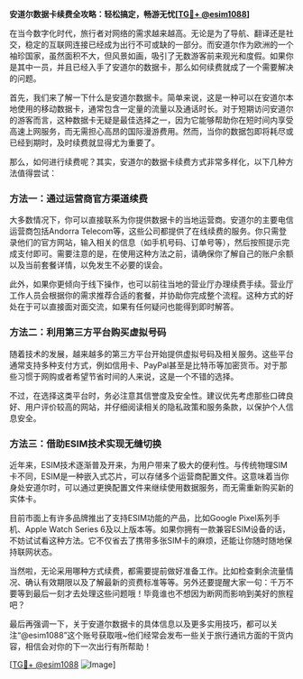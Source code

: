 **安道尔数据卡续费全攻略：轻松搞定，畅游无忧[[TG💪+ @esim1088](https://t.me/s/esim1088)]**

在当今数字化时代，旅行者对网络的需求越来越高。无论是为了导航、翻译还是社交，稳定的互联网连接已经成为出行不可或缺的一部分。而安道尔作为欧洲的一个袖珍国家，虽然面积不大，但风景如画，吸引了无数游客前来观光和度假。如果你是其中一员，并且已经入手了安道尔的数据卡，那么如何续费就成了一个需要解决的问题。

首先，我们来了解一下什么是安道尔数据卡。简单来说，这是一种可以在安道尔本地使用的移动数据卡，通常包含一定量的流量以及通话时长。对于短期访问安道尔的游客而言，这种数据卡无疑是最佳选择之一，因为它能够帮助你在短时间内享受高速上网服务，而无需担心高昂的国际漫游费用。然而，当你的数据包即将耗尽或已经到期时，及时续费就显得尤为重要了。

那么，如何进行续费呢？其实，安道尔的数据卡续费方式非常多样化，以下几种方法值得尝试：

### 方法一：通过运营商官方渠道续费

大多数情况下，你可以直接联系为你提供数据卡的当地运营商。安道尔的主要电信运营商包括Andorra Telecom等，这些公司都提供了在线续费的服务。你只需登录他们的官方网站，输入相关的信息（如手机号码、订单号等），然后按照提示完成支付即可。需要注意的是，在使用这种方法之前，请确保你了解自己的账户余额以及当前套餐详情，以免发生不必要的误会。

此外，如果你更倾向于线下操作，也可以前往当地的营业厅办理续费手续。营业厅工作人员会根据你的需求推荐合适的套餐，并协助你完成整个流程。这种方式的好处在于可以直接面对面交流，如果有任何疑问也能得到即时解答。

### 方法二：利用第三方平台购买虚拟号码

随着技术的发展，越来越多的第三方平台开始提供虚拟号码及相关服务。这些平台通常支持多种支付方式，例如信用卡、PayPal甚至是比特币等加密货币。对于那些习惯于网购或者希望节省时间的人来说，这是一个不错的选择。

不过，在选择这类平台时，务必注意其信誉度及安全性。建议优先考虑那些口碑良好、用户评价较高的网站，并仔细阅读相关的隐私政策和服务条款，以保护个人信息安全。

### 方法三：借助ESIM技术实现无缝切换

近年来，ESIM技术逐渐普及开来，为用户带来了极大的便利性。与传统物理SIM卡不同，ESIM是一种嵌入式芯片，可以存储多个运营商配置文件。这意味着当你身处安道尔时，可以通过更换配置文件来继续使用数据服务，而无需重新购买新的实体卡。

目前市面上有许多品牌推出了支持ESIM功能的产品，比如Google Pixel系列手机、Apple Watch Series 6及以上版本等。如果你拥有一款兼容ESIM设备的话，不妨试试看这种方法。它不仅省去了携带多张SIM卡的麻烦，还能让你随时随地保持联网状态。

当然啦，无论采用哪种方式续费，都需要提前做好准备工作。比如检查剩余流量情况、确认有效期限以及了解最新的资费标准等等。另外还要提醒大家一句：千万不要等到最后一刻才去处理这些问题哦！毕竟谁也不想因为断网而影响到美好的旅程吧？

最后再强调一下，关于安道尔数据卡的具体信息以及更多实用技巧，都可以关注“@esim1088”这个账号获取哦~他们经常会发布一些关于旅行通讯方面的干货内容，相信会对你的下一次出行有所帮助！

[[TG💪+ @esim1088](https://t.me/s/esim1088) ![Image](https://i.postimg.cc/4NQfJmqS/Snipaste-2025-05-13-00-14-12.png)]